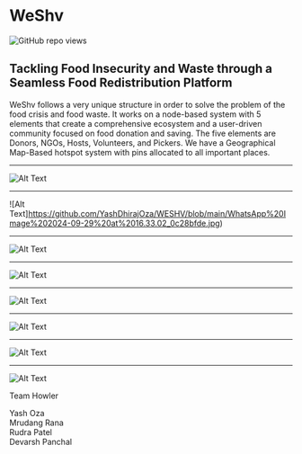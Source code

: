 # WeShv

![GitHub repo views](https://komarev.com/ghpvc/?username=YashDhirajOza&repo=WESHV&color=blue)

## Tackling Food Insecurity and Waste through a Seamless Food Redistribution Platform

WeShv follows a very unique structure in order to solve the problem of the food crisis and food waste. It works on a node-based system with 5 elements that create a comprehensive ecosystem and a user-driven community focused on food donation and saving. The five elements are Donors, NGOs, Hosts, Volunteers, and Pickers. We have a Geographical Map-Based hotspot system with pins allocated to all important places.

---

![Alt Text](https://github.com/YashDhirajOza/WESHV/blob/main/WhatsApp%20Image%202024-09-29%20at%2016.33.02_0c28bfde.jpg) 

---

![Alt Text]https://github.com/YashDhirajOza/WESHV/blob/main/WhatsApp%20Image%202024-09-29%20at%2016.33.02_0c28bfde.jpg)

---

![Alt Text](https://github.com/YashDhirajOza/WESHV/blob/main/WhatsApp%20Image%202024-09-29%20at%2016.32.42_9e4ece69.jpg)

---

![Alt Text](https://github.com/YashDhirajOza/WESHV/blob/main/WhatsApp%20Image%202024-09-29%20at%2016.32.41_1aa9d069.jpg)  

---

![Alt Text](https://github.com/YashDhirajOza/WESHV/blob/main/WhatsApp%20Image%202024-09-29%20at%2016.42.00_eeda6e3d.jpg)

---

![Alt Text](https://github.com/YashDhirajOza/WESHV/blob/main/WhatsApp%20Image%202024-09-29%20at%2016.42.00_eeda6e3d.jpg)

---

![Alt Text](https://github.com/YashDhirajOza/WESHV/blob/main/WhatsApp%20Image%202024-09-29%20at%2016.42.00_09be11dc.jpg) 

---
![Alt Text](https://github.com/YashDhirajOza/WESHV/blob/main/WhatsApp%20Image%202024-09-29%20at%2016.41.59_26122bb7.jpg) 

Team Howler  

Yash Oza  
Mrudang Rana  
Rudra Patel  
Devarsh Panchal
